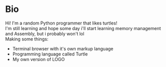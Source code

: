 # Bio
Hi! I'm a random Python programmer that likes turtles!<br>
I'm still learning and hope some day i'll start learning memory management and Assembly, but i probably won't lol<br>
Making some things:
* Terminal browser with it's own markup language
* Programming language called Turtle
* My own version of LOGO
